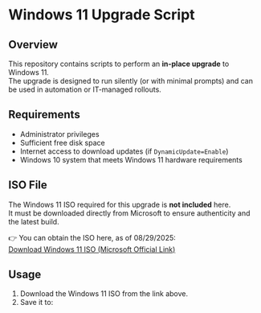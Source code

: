 # Windows 11 Upgrade Script

## Overview
This repository contains scripts to perform an **in-place upgrade** to Windows 11.  
The upgrade is designed to run silently (or with minimal prompts) and can be used in automation or IT-managed rollouts.  

## Requirements
- Administrator privileges
- Sufficient free disk space
- Internet access to download updates (if `DynamicUpdate=Enable`)
- Windows 10 system that meets Windows 11 hardware requirements

## ISO File
The Windows 11 ISO required for this upgrade is **not included** here.  
It must be downloaded directly from Microsoft to ensure authenticity and the latest build.

👉 You can obtain the ISO here, as of 08/29/2025:  
[Download Windows 11 ISO (Microsoft Official Link)](https://www.microsoft.com/en-us/software-download/windows11?msockid=1d8a98eddfe469bb36768d53de7d6813)

## Usage
1. Download the Windows 11 ISO from the link above.  
2. Save it to:  
